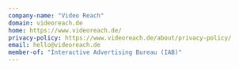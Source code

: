 ```yaml
---
company-name: "Video Reach"
domain: videoreach.de
home: https://www.videoreach.de/
privacy-policy: https://www.videoreach.de/about/privacy-policy/
email: hello@videoreach.de
member-of: "Interactive Advertising Bureau (IAB)"
---
```





